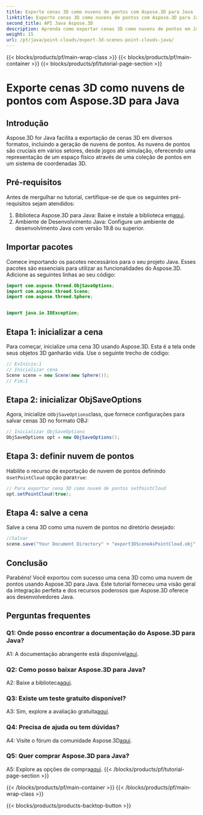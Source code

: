 ```yaml
---
title: Exporte cenas 3D como nuvens de pontos com Aspose.3D para Java
linktitle: Exporte cenas 3D como nuvens de pontos com Aspose.3D para Java
second_title: API Java Aspose.3D
description: Aprenda como exportar cenas 3D como nuvens de pontos em Java com Aspose.3D. Aprimore seus aplicativos com gráficos e visualização 3D poderosos.
weight: 15
url: /pt/java/point-clouds/export-3d-scenes-point-clouds-java/
---
```


{{< blocks/products/pf/main-wrap-class >}}
{{< blocks/products/pf/main-container >}}
{{< blocks/products/pf/tutorial-page-section >}}

# Exporte cenas 3D como nuvens de pontos com Aspose.3D para Java

## Introdução

Aspose.3D for Java facilita a exportação de cenas 3D em diversos formatos, incluindo a geração de nuvens de pontos. As nuvens de pontos são cruciais em vários setores, desde jogos até simulação, oferecendo uma representação de um espaço físico através de uma coleção de pontos em um sistema de coordenadas 3D.

## Pré-requisitos

Antes de mergulhar no tutorial, certifique-se de que os seguintes pré-requisitos sejam atendidos:

1.  Biblioteca Aspose.3D para Java: Baixe e instale a biblioteca em[aqui](https://releases.aspose.com/3d/java/).
2. Ambiente de Desenvolvimento Java: Configure um ambiente de desenvolvimento Java com versão 19.8 ou superior.

## Importar pacotes

Comece importando os pacotes necessários para o seu projeto Java. Esses pacotes são essenciais para utilizar as funcionalidades do Aspose.3D. Adicione as seguintes linhas ao seu código:

```java
import com.aspose.threed.ObjSaveOptions;
import com.aspose.threed.Scene;
import com.aspose.threed.Sphere;


import java.io.IOException;
```

## Etapa 1: inicializar a cena

Para começar, inicialize uma cena 3D usando Aspose.3D. Esta é a tela onde seus objetos 3D ganharão vida. Use o seguinte trecho de código:

```java
// ExInício:1
// Inicializar cena
Scene scene = new Scene(new Sphere());
// Fim:1
```

## Etapa 2: inicializar ObjSaveOptions

 Agora, inicialize o`ObjSaveOptions`class, que fornece configurações para salvar cenas 3D no formato OBJ:

```java
// Inicializar ObjSaveOptions
ObjSaveOptions opt = new ObjSaveOptions();
```

## Etapa 3: definir nuvem de pontos

 Habilite o recurso de exportação de nuvem de pontos definindo o`setPointCloud` opção para`true`:

```java
// Para exportar cena 3D como nuvem de pontos setPointCloud
opt.setPointCloud(true);
```

## Etapa 4: salve a cena

Salve a cena 3D como uma nuvem de pontos no diretório desejado:

```java
//Salvar
scene.save("Your Document Directory" + "export3DSceneAsPointCloud.obj", opt);
```

## Conclusão

Parabéns! Você exportou com sucesso uma cena 3D como uma nuvem de pontos usando Aspose.3D para Java. Este tutorial forneceu uma visão geral da integração perfeita e dos recursos poderosos que Aspose.3D oferece aos desenvolvedores Java.

## Perguntas frequentes

### Q1: Onde posso encontrar a documentação do Aspose.3D para Java?

 A1: A documentação abrangente está disponível[aqui](https://reference.aspose.com/3d/java/).

### Q2: Como posso baixar Aspose.3D para Java?

 A2: Baixe a biblioteca[aqui](https://releases.aspose.com/3d/java/).

### Q3: Existe um teste gratuito disponível?

 A3: Sim, explore a avaliação gratuita[aqui](https://releases.aspose.com/).

### Q4: Precisa de ajuda ou tem dúvidas?

 A4: Visite o fórum da comunidade Aspose.3D[aqui](https://forum.aspose.com/c/3d/18).

### Q5: Quer comprar Aspose.3D para Java?

 A5: Explore as opções de compra[aqui](https://purchase.aspose.com/buy).
{{< /blocks/products/pf/tutorial-page-section >}}

{{< /blocks/products/pf/main-container >}}
{{< /blocks/products/pf/main-wrap-class >}}

{{< blocks/products/products-backtop-button >}}
